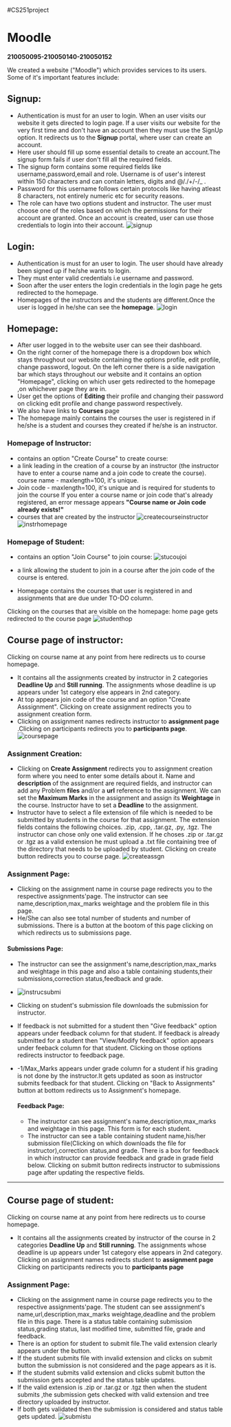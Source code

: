 #CS251project
# Moodle
**210050095-210050140-210050152**

We created a website ("Moodle") which provides services to its users. Some of it's important features include: 


## Signup:
- Authentication is must for an user to login. When an user visits our website it gets directed to login page.
 If a user visits our website for the very first time and don't have an account then they must use the SignUp option. It redirects us to the **Signup** portal, where user can create an account.
- Here user should fill up some essential details to create an account.The signup form fails if user don't fill all the required fields.
- The signup form contains some required fields like username,password,email and role. Username is of user's interest within 150 characters and can contain letters, digits and @/./+/-/_ .
- Password for this username follows certain protocols like having atleast 8 characters, not entirely numeric etc for security reasons.
- The role can have two options student and instructor. The user must choose one of the roles based on which the permissions for their account are granted.
Once an account is created, user can use those credentials to login into their account.
![signup](https://user-images.githubusercontent.com/96788348/204045036-0c3afeeb-8c92-4047-a4ba-ae17a56e50a3.png)

## Login:
- Authentication is must for an user to login. The user should have already been signed up if he/she wants to login.
- They must enter valid credentials i.e username and password.
- Soon after the user enters the login credentials in the login page he gets redirected to the homepage.
- Homepages of the instructors and the students are different.Once the user is logged in he/she can see the **homepage**.
![login](https://user-images.githubusercontent.com/96788348/204044733-2acc3035-9362-488a-91cd-d73052563aef.png)

 ## Homepage:
 - After user logged in to the website user can see their dashboard.
 - On the right corner of the homepage there is a dropdown box which stays throughout our website containing the options profile, edit profile, change password, logout.
On the left corner there is a side navigation bar which stays throughout our website and it contains an option "Homepage",
clicking on which user gets redirected to the homepage ,on whichever page they are in.
- User get the options of **Editing** their profile and changing their password on clicking edit profile and change password respectively.
- We also have links to **Courses** page 
- The homepage mainly contains the courses the user is registered in if he/she is a student and courses they created if he/she is an instructor.

### Homepage of Instructor:
 - contains an option "Create Course" to create course:
 - a link leading in the creation of a course by an instructor (the instructor have to enter a course name and a join code to create the course).
 course name - maxlength=100, it's unique.
 - Join code - maxlength=100, it's unique and is required for students to join the course
 If you enter a course name or join code that's already registered, an error message appears **"Course name or Join code already exists!"**
 - courses that are created by the instructor
![createcourseinstructor](https://user-images.githubusercontent.com/96788348/204047195-bfdb3c7d-a937-4a90-8807-da178da9fee7.png)
![instrhomepage](https://user-images.githubusercontent.com/96788348/204048508-7667c736-6124-4761-a7ef-70469dae485f.png)

### Homepage of Student:
 - contains an option "Join Course" to join course:
 ![stucoujoi](https://user-images.githubusercontent.com/96788348/204049831-7f1c63e1-9a48-4a7d-8610-7790d52acc58.png)

 - a link allowing the student to join in a course after the join code of the course is entered.
 - Homepage contains the courses that user is registered in and assignments that are due under TO-DO column.

Clicking on the courses that are visible on the homepage:
home page gets redirected to the course page
![studenthop](https://user-images.githubusercontent.com/96788348/204049905-880a0dec-79df-4638-94ae-e41d23402025.png)

## Course page of instructor:
Clicking on course name at any point from here redirects us to course homepage.
 - It contains all the assignments created by instructor in 2 categories **Deadline Up** and **Still running**. 
 The assignments whose deadline is up appears under 1st category else appears in 2nd category.
 - At top appears join code of the course and an option "Create Asssignment". Clicking on create assignment redirects you to assignment creation form.
 - Clicking on assignment names redirects instructor to **assignment page** .Clicking on participants redirects you to **participants page**.
 ![coursepage](https://user-images.githubusercontent.com/96788348/204049358-69a11ac3-b2cb-4527-9b15-925097450b09.png)

  ### Assignment Creation:
 - Clicking on **Create Assignment** redirects you to assignment creation form where you need to enter some details about it.
  Name and **description** of the assignment are required fields, and instructor can add any Problem **files** and/or a **url** reference to the assignment. We can set the **Maximum Marks** in the assignment and assign its **Weightage** in the course. Instructor have to set a **Deadline** to the assignment.
  - Instructor have to select a file extension of file which is needed to be submitted by students in the course for that assignment. The extension fields contains the following choices. 
   .zip, .cpp, .tar.gz, .py, .tgz. The instructor can chose only one valid extension. If he choses .zip or .tar.gz or .tgz as a valid extension he must upload a .txt file containing tree of the directory that needs to be uploaded by student. Clicking on create button redirects you to course page.
   ![createassgn](https://user-images.githubusercontent.com/96788348/204049137-fcaff347-9e7b-4c5c-8c69-d99b4ac8ee89.png)

  ### Assignment Page:
   - Clicking on the assignment name in course page redirects you to the respective assignments'page. The instructor can see name,description,max_marks weightage and the problem file in this page.
   - He/She can also see total number of students and number of submissions. There is a button at the bootom of this page clicking on which redirects us to submissions page.
  #### Submissions Page: 
  - The instructor can see the assignment's name,description,max_marks and weightage in this page and also a table containing students,their submissions,correction status,feedback and grade. 
  - ![instrucsubmi](https://user-images.githubusercontent.com/96788348/204051290-2718c7b4-cdf2-4680-8bd8-14ddbff1cf0c.png)

  - Clicking on student's submission file downloads the submission for instructor.
- If feedback is not submitted for a student then "Give feedback" option appears under feedback column for that student. If feedback is already submitted for a student then "View/Modify feedback" option appears under feeback column for that student. Clicking on those options redirects instructor to feedback page.
- -1/Max_Marks appears under grade column for a student if his grading is not done by the instructor.It gets updated as soon as instructor submits feedback for that student. Clicking on "Back to Assignments" button at bottom redirects us to Assignment's homepage.
   #### Feedback Page:
    - The instructor can see assignment's name,description,max_marks and weightage in this page. This form is for each student.
    - The instructor can see a table containing student name,his/her submission file(Clicking on which downloads the file for instructor),correction status,and   grade. There is a box for feedback in which instructor can provide feedback and grade in grade field below. Clicking on submit button redirects instructor to submissions page after updating the respective fields.
---------------------------------------------------

## Course page of student:
Clicking on course name at any point from here redirects us to course homepage.
 - It contains all the assignments created by instructor of the course in 2 categories **Deadline Up** and **Still running**. 
 The assignments whose deadline is up appears under 1st category else appears in 2nd category.
 Clicking on assignment names redirects student to **assignment page** 
 Clicking on participants redirects you to **participants page**
  
  ### Assignment Page:
  - Clicking on the assignment name in course page redirects you to the respective assignments'page. The student can see asssignment's name,url,description,max_marks weightage,deadline and the problem file in this page. There is a status table containing submission status,grading status, last modified time, submitted file, grade and feedback. 
  - There is an option for student to submit file.The valid extension  clearly appears under the button. 
  - If the student submits file with invalid extension and clicks on submit button the submission is not considered and the page appears as it is. 
  - If the student submits valid extension and clicks submit button the submission gets accepted and the status table updates. 
  - If the valid extension is .zip or .tar.gz or .tgz then when the student submits ,the submission gets checked with valid extension and tree directory uploaded by instructor. 
  - If both gets validated then the submission is considered and status table gets updated.
  ![submistu](https://user-images.githubusercontent.com/96788348/204050985-1147e247-1336-4c42-8cb3-f067ac95ad70.png)



